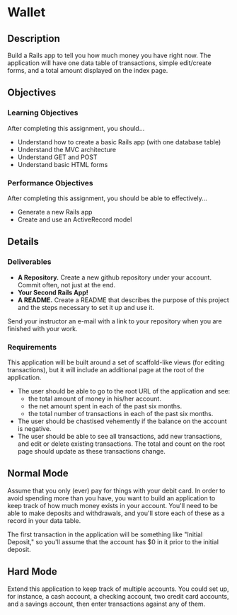 # Wallet

## Description

Build a Rails app to tell you how much money you have right now.  The application will have one data table of transactions, simple edit/create forms, and a total amount displayed on the index page.

## Objectives

### Learning Objectives

After completing this assignment, you should...

* Understand how to create a basic Rails app (with one database table)
* Understand the MVC architecture
* Understand GET and POST
* Understand basic HTML forms

### Performance Objectives

After completing this assignment, you should be able to effectively...

* Generate a new Rails app
* Create and use an ActiveRecord model

## Details

### Deliverables

* **A Repository.** Create a new github repository under your account.  Commit often, not just at the end.
* **Your Second Rails App!**
* **A README.** Create a README that describes the purpose of this project and the steps necessary to set it up and use it.

Send your instructor an e-mail with a link to your repository when you are finished with your work.

### Requirements

This application will be built around a set of scaffold-like views (for editing transactions), but it will include an additional page at the root of the application.

* The user should be able to go to the root URL of the application and see:
  * the total amount of money in his/her account.
  * the net amount spent in each of the past six months.
  * the total number of transactions in each of the past six months.
* The user should be chastised vehemently if the balance on the account is negative.
* The user should be able to see all transactions, add new transactions, and edit or delete existing transactions.  The total and count on the root page should update as these transactions change.

## Normal Mode

Assume that you only (ever) pay for things with your debit card.  In order to avoid spending more than you have, you want to build an application to keep track of how much money exists in your account.  You'll need to be able to make deposits and withdrawals, and you'll store each of these as a record in your data table.

The first transaction in the application will be something like "Initial Deposit," so you'll assume that the account has $0 in it prior to the initial deposit.

## Hard Mode

Extend this application to keep track of multiple accounts.  You could set up, for instance, a cash account, a checking account, two credit card accounts, and a savings account, then enter transactions against any of them.
